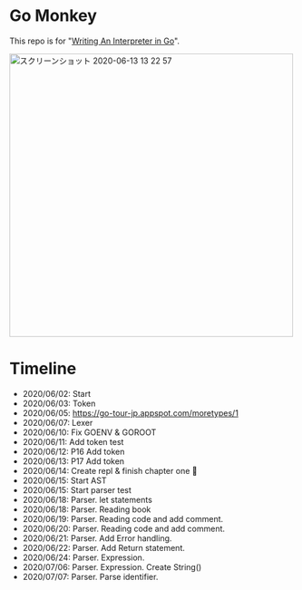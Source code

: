 # Go Monkey
This repo is for "[Writing An Interpreter in Go](https://www.oreilly.co.jp/books/9784873118222/)".


<img width="500" alt="スクリーンショット 2020-06-13 13 22 57" src="https://user-images.githubusercontent.com/11070996/84559830-1567e580-ad79-11ea-9b9f-61649d80a2e7.png">

# Timeline

- 2020/06/02: Start
- 2020/06/03: Token
- 2020/06/05: https://go-tour-jp.appspot.com/moretypes/1
- 2020/06/07: Lexer
- 2020/06/10: Fix GOENV & GOROOT
- 2020/06/11: Add token test
- 2020/06/12: P16 Add token
- 2020/06/13: P17 Add token
- 2020/06/14: Create repl & finish chapter one 🎉
- 2020/06/15: Start AST
- 2020/06/15: Start parser test
- 2020/06/18: Parser. let statements
- 2020/06/18: Parser. Reading book
- 2020/06/19: Parser. Reading code and add comment.
- 2020/06/20: Parser. Reading code and add comment.
- 2020/06/21: Parser. Add Error handling.
- 2020/06/22: Parser. Add Return statement.
- 2020/06/24: Parser. Expression.
- 2020/07/06: Parser. Expression. Create String()
- 2020/07/07: Parser. Parse identifier.
